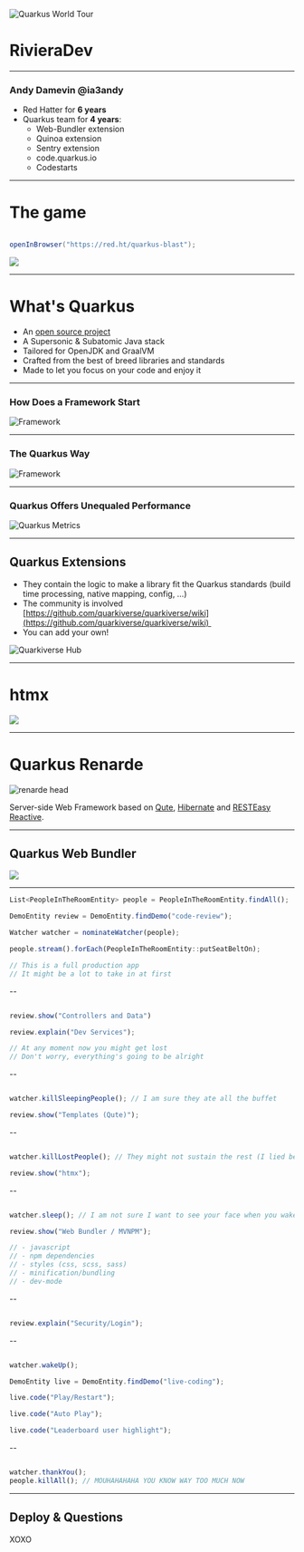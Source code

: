 ![Quarkus World Tour](assets/worldtour.png)

# RivieraDev

---

### Andy Damevin @ia3andy

-  &shy;<!-- .element: class="fragment" -->Red Hatter for **6 years**
-  &shy;<!-- .element: class="fragment" -->Quarkus team for **4 years**:
	- Web-Bundler extension
	- Quinoa extension
	- Sentry extension
	- code.quarkus.io
	- Codestarts

---

# The game

```java

openInBrowser("https://red.ht/quarkus-blast");
```

![](assets/qr-code.png)<!-- .element height="30%" width="30%" -->

---

# What's Quarkus

-  &shy;<!-- .element: class="fragment" -->An [open source project](https://quarkus.io/community/)
-  &shy;<!-- .element: class="fragment" -->A Supersonic & Subatomic Java stack
-  &shy;<!-- .element: class="fragment" -->Tailored for OpenJDK and GraalVM
- &shy;<!-- .element: class="fragment" -->Crafted from the best of breed libraries and standards
- &shy;<!-- .element: class="fragment" -->Made to let you focus on your code and enjoy it


---

### How Does a Framework Start
![Framework](assets/framework-start.png)

---
### The Quarkus Way
![Framework](assets/quarkus-start.png)

---
### Quarkus Offers Unequaled Performance
![Quarkus Metrics](assets/quarkus-metrics.png)

---
## Quarkus Extensions

- &shy;<!-- .element: class="fragment" -->They contain the logic to make a library fit the Quarkus standards (build time processing, native mapping, config, …) 
- &shy;<!-- .element: class="fragment" -->The community is involved [https://github.com/quarkiverse/quarkiverse/wiki](https://github.com/quarkiverse/quarkiverse/wiki)  
- &shy;<!-- .element: class="fragment" -->You can add your own! 

![Quarkiverse Hub](assets/quarkiverse-hub.png)  <!-- .element height="40%" width="40%" class="fragment"  -->

---

# htmx

![](assets/htmx.png)

---

# Quarkus Renarde


![renarde head](assets/renarde-head.svg)

&shy;<!-- .element: class="fragment" -->Server-side Web Framework based on [Qute](https://quarkus.io/guides/qute-reference), [Hibernate](https://quarkus.io/guides/hibernate-orm-panache) and [RESTEasy Reactive](https://quarkus.io/guides/resteasy-reactive).

---

## Quarkus Web Bundler

![](assets/quarkus-web-bundler.png)

---


```javascript
List<PeopleInTheRoomEntity> people = PeopleInTheRoomEntity.findAll();

DemoEntity review = DemoEntity.findDemo("code-review");

Watcher watcher = nominateWatcher(people);

people.stream().forEach(PeopleInTheRoomEntity::putSeatBeltOn);

// This is a full production app
// It might be a lot to take in at first

```
--
```javascript

review.show("Controllers and Data")

review.explain("Dev Services");

// At any moment now you might get lost
// Don't worry, everything's going to be alright

```
--
```javascript

watcher.killSleepingPeople(); // I am sure they ate all the buffet

review.show("Templates (Qute)");

```
--
```javascript

watcher.killLostPeople(); // They might not sustain the rest (I lied before)

review.show("htmx");

```
--
```javascript

watcher.sleep(); // I am not sure I want to see your face when you wake up

review.show("Web Bundler / MVNPM");

// - javascript
// - npm dependencies
// - styles (css, scss, sass)
// - minification/bundling
// - dev-mode

```
--
```javascript

review.explain("Security/Login");

```
--
```javascript

watcher.wakeUp(); 

DemoEntity live = DemoEntity.findDemo("live-coding");

live.code("Play/Restart");

live.code("Auto Play");

live.code("Leaderboard user highlight");

```
--

```javascript

watcher.thankYou();
people.killAll(); // MOUHAHAHAHA YOU KNOW WAY TOO MUCH NOW

```

---

## Deploy & Questions

XOXO

